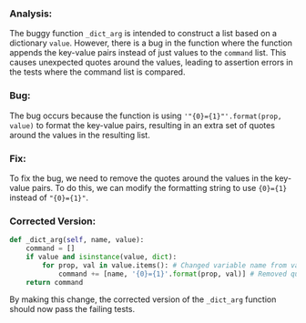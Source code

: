 ### Analysis:
The buggy function `_dict_arg` is intended to construct a list based on a dictionary `value`. However, there is a bug in the function where the function appends the key-value pairs instead of just values to the `command` list. This causes unexpected quotes around the values, leading to assertion errors in the tests where the command list is compared.

### Bug:
The bug occurs because the function is using `'"{0}={1}"'.format(prop, value)` to format the key-value pairs, resulting in an extra set of quotes around the values in the resulting list.

### Fix:
To fix the bug, we need to remove the quotes around the values in the key-value pairs. To do this, we can modify the formatting string to use `{0}={1}` instead of `"{0}={1}"`.

### Corrected Version:
```python
def _dict_arg(self, name, value):
    command = []
    if value and isinstance(value, dict):
        for prop, val in value.items(): # Changed variable name from value to val
            command += [name, '{0}={1}'.format(prop, val)] # Removed quotes around {1}
    return command
```

By making this change, the corrected version of the `_dict_arg` function should now pass the failing tests.